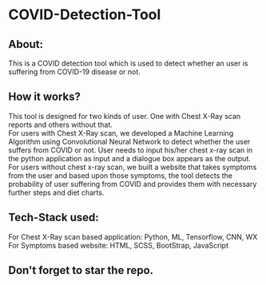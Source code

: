 # COVID-Detection-Tool
## About:
This is a COVID detection tool which is used to detect whether an user is suffering from COVID-19 disease or not.
## How it works?
This tool is designed for two kinds of user. One with Chest X-Ray scan reports and others without that.<br>
For users with Chest X-Ray scan, we developed a Machine Learning Algorithm using Convolutional Neural Network to detect whether the user suffers from COVID or not.
User needs to input his/her chest x-ray scan in the python application as input and a dialogue box appears as the output.<br>
For users without chest x-ray scan, we built a website that takes symptoms from the user and based upon those symptoms, the tool detects the probability of user suffering from COVID and provides them with necessary further steps and diet charts.<br>
## Tech-Stack used:
For Chest X-Ray scan based application: Python, ML, Tensorflow, CNN, WX<br>
For Symptoms based website: HTML, SCSS, BootStrap, JavaScript<br>
## Don't forget to star the repo.


